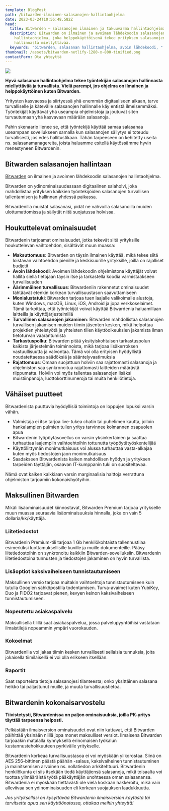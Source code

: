```yaml
---
template: BlogPost
path: /bitwarden-ilmainen-salasanojen-hallintaohjelma
date: 2023-03-24T10:56:48.582Z
head:
  title: Bitwarden – salasanojen ilmainen ja takuuvarma hallintaohjelma
  description: Bitwarden on ilmainen ja avoimen lähdekoodin salasanojen
    hallintaohjelma, joka helppokäyttöisenä tekee yrityksen salasanojen
    hallinnasta miellyttävää.
  keywords: "bitwarden, salasanan hallintaohjelma, avoin lähdekoodi, "
thumbnail: /assets/bitwarden-netlify-1280-x-800-tinified.png
contactForm: Ota yhteyttä
---
```

![](/assets/bitwarden-netlify-1280-x-800-tinified.png)

**Hyvä salasanan hallintaohjelma tekee työntekijän salasanojen hallinnasta miellyttävää ja turvallista. Vielä parempi, jos ohjelma on ilmainen ja helppokäyttöinen kuten Bitwarden.**

Yritysten kasvaessa ja siirtyessä yhä enemmän digitaaliseen aikaan, tarve turvalliselle ja kätevälle salasanojen hallinnalle käy entistä ilmeisemmäksi. Työntekijät käyttävät yhä useampia ohjelmistoja ja joutuvat siten turvautumaan yhä kasvavaan määrään salasanoja.

Pahin skenaario lienee se, että työntekijä käyttää samaa salasanaa useampaan sovellukseen samalla kun salasanojen säilytys ei toteudu turvallisesti, jos edes hallitustikaan. Tähän tarpeeseen on kehitetty useita ns. salasanamanagereita, joista haluamme esitellä käytössämme hyvin menestyneen Bitwardenin.

## Bitwarden salasanojen hallintaan

[Bitwarden](https://bitwarden.com/) on ilmainen ja avoimen lähdekoodin salasanojen hallintaohjelma. 

Bitwarden on ydinominaisuudessaan digitaalinen salaholvi, joka mahdollistaa yrityksen kaikkien työntekijöiden salasanojen turvallisen tallentamisen ja hallinnan yhdessä paikassa.

Bitwardenilla muistat salasanasi, pidät ne vahvoilla salasanoilla muiden ulottumattomissa ja säilytät niitä suojatussa holvissa.

## Houkuttelevat ominaisuudet

Bitwardenin tarjoamat ominaisuudet, jotka tekevät siitä yrityksille houkuttelevan vaihtoehdon, sisältävät muun muassa:

* **Maksuttomuus**: Bitwarden on täysin ilmainen käyttää, mikä tekee siitä loistavan vaihtoehdon pienille ja keskisuurille yrityksille, joilla on rajalliset budjetit
* **Avoin lähdekoodi**: Avoimen lähdekoodin ohjelmistona käyttäjät voivat hallita siellä tietojaan täysin itse ja tarkastella koodia varmistaakseen turvallisuuden
* **Äärimmäinen turvallisuus**: Bitwardeniin rakennetut ominaisuudet tähtäävät etenkin korkean turvallisuustason saavuttamiseen
* **Monialustatuki**: Bitwarden tarjoaa tuen laajalle valikoimalle alustoja, kuten Windows, macOS, Linux, iOS, Android ja jopa verkkoselaimet. Tämä tarkoittaa, että työntekijät voivat käyttää Bitwardenia haluamillaan laitteilla ja käyttöjärjestelmillä
* **Turvallinen salasanojen jakaminen**: Bitwarden mahdollistaa salasanojen turvallisen jakamisen muiden tiimin jäsenten kesken, mikä helpottaa projektien yhteistyötä ja yhteisten tilien käyttöoikeuksien jakamista ilman tietoturvan vaarantumista
* **Tarkastuspolku**: Bitwarden pitää yksityiskohtaisen tarkastuspolun kaikista järjestelmän toiminnoista, mikä tarjoaa lisäkerroksen vastuullisuutta ja valvontaa. Tämä voi olla erityisen hyödyllistä noudatettaessa säädöksiä ja sääntelyvaatimuksia
* **Rajattomuus**: Omaan suojattuun holviin saa rajattomasti salasanoja ja ohjelmiston saa synkronoitua rajattomasti laitteiden määrästä riippumatta. Holviin voi myös tallentaa salasanojen lisäksi muistiinpanoja, luottokorttinumeroja tai muita henkilötietoja.

## Vähäiset puutteet

Bitwardenista puuttuvia hyödyllisiä toimintoja on loppujen lopuksi varsin vähän. 

* Valmistaja ei itse tarjoa live-tukea chatin tai puhelimen kautta, jolloin hankalampien pulmien tullen yritys tarvinnee kolmannen osapuolen apua
* Bitwardenin työpöytäsovellus on varsin yksinkertainen ja saattaa turhauttaa laajempiin vaihtoehtoihin tottunutta työpöytätyöskentelijää
* Käyttöliittymän monimutkaisuus voi alussa turhauttaa vasta-alkajaa kuten myös tiedostojen jaon monimutkaisuus
* Saadakseen Bitwardenista kaiken mahdollisen hyödyn ja yrityksen tarpeiden täyttäjän, osaavan IT-kumppanin tuki on suositeltavaa.

Nämä ovat kaiken kaikkiaan varsin marginaalisia haittoja verrattuna ohjelmiston tarjoamiin kokonaishyötyihin.

## Maksullinen Bitwarden

Mikäli lisäominaisuudet kiinnostavat, Bitwarden Premium tarjoaa yritykselle muun muassa seuraavia lisäominaisuuksia hinnalla, joka on vain 5 dollaria/kk/käyttäjä.

### Liitetiedostot

Bitwardenin Premium-tili tarjoaa 1 Gb henkilökohtaista tallennustilaa esimerkiksi luottamuksellisille kuville ja muille dokumenteille. Pääsy liitetiedostoihin on synkronoitu kaikkiin Bitwarden-sovelluksiin. Bitwardenin liitetiedostoina tunnusten ja tiedostojen jakaminen on hyvin turvallista.

### Lisäoptiot kaksivaiheiseen tunnistautumiseen

Maksullinen versio tarjoaa muitakin vaihtoehtoja tunnistautumiseen kuin tutulla Googlen sähköpostilla todentamisen. Turva-avaimet kuten YubiKey, Duo ja FIDO2 tarjoavat pienen, kevyen keinon kaksivaiheiseen tunnistautumiseen. 

### Nopeutettu asiakaspalvelu

Maksullisella tilillä saat asiakaspalvelua, jossa palvelupyyntöihisi vastataan ilmaistilejä nopeammin ympäri vuorokauden.

### Kokoelmat

Bitwardenilla voi jakaa tiimin kesken turvallisesti sellaisia tunnuksia, joita jokaisella tiimiläisellä ei voi olla erikseen itsellään.

### Raportit

Saat raporteista tietoja salasanojesi tilanteesta; onko yksittäinen salasana heikko tai paljastunut muille, ja muuta turvallisuustietoa.

## Bitwardenin kokonaisarvostelu 

**Tiivistetysti, Bitwardenissa on paljon ominaisuuksia, joilla PK-yritys täyttää tarpeensa helposti.**

Pelkästään ilmaisversion ominaisuudet ovat niin kattavat, että Bitwarden päihittää yksinään niillä jopa monet maksulliset versiot. Ilmaisena Bitwarden tarjoaakin matalalla kynnyksellä erinomaisen työkalun kustannustehokkuuteen pyrkivälle yritykselle.

Bitwardenin korkeaa turvallisuustasoa ei voi myöskään ylikorostaa. Siinä on AES 256-bittinen päästä päähän -salaus, kaksivaiheinen tunnistautuminen ja mainitsemisen arvoinen ns. nollatiedon arkkitehtuuri. Bitwardenin henkilökunta ei siis itsekään tiedä käyttäjiensä salasanoja, mikä toisaalta voi tuottaa ylimääräistä työtä pääkäyttäjän unohtaessa oman salasanansa. Bitwardenia ei myöskään tiettävästi ole vielä koskaan hakkeroitu, mikä vain alleviivaa sen ydinominaisuuden eli korkean suojauksen laadukkuutta.

*Jos yritykselläsi on kysyttävää Bitwardenin ilmaisversion käytöstä tai tarvitsette apua sen käyttöönotossa, ottakaa meihin yhteyttä!*